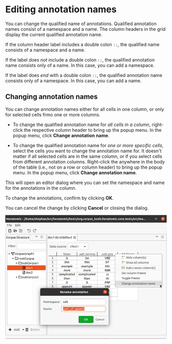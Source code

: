 # Editing annotation names

You can change the qualified name of annotations.
Qualified annotation names consist of a namespace and a name.
The column headers in the grid display the current qualified annotation name.

If the column header label includes a double colon `::`, the qualified name consists of a namespace and a name.

If the label does *not* include a double colon `::`, the qualified annotation name consists only of a name.
In this case, you can add a namespace.

If the label does *end* with a double colon `::`, the qualified annotation name consists only of a namespace.
In this case, you can add a name.

## Changing annotation names

You can change annotation names either for all cells in one column, or only for selected cells frmo one or more columns.

- To change the qualified annotation name for *all cells in a column*, right-click the respective column header to bring up the popup menu.
In the popup menu, click **Change annotation name**.

- To change the qualified annotation name for *one or more specific cells*, select the cells you want to change the annotation name for.
It doesn't matter if all selected cells are in the same column, or if you select cells from different annotation columns.
Right-click the anywhere in the body of the table (i.e., not on a row or column header) to bring up the popup menu.
In the popup menu, click **Change annotation name**.

This will open an editor dialog where you can set the namespace and name for the annotations in the column.

To change the annotations, confirm by clicking **OK**.

You can cancel the change by clicking **Cancel** or closing the dialog.

![Open the editor for changing qualified annotation names via the popup menu.](./change-annotation-name.png)

